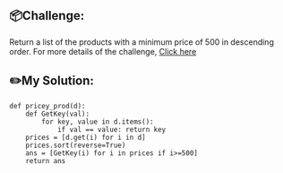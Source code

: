 ## 📦Challenge:
Return a list of the products with a minimum price of 500 in descending order.
For more details of the challenge, [Click here][https://edabit.com/challenge/SxevRSmRcshgwnAKp]

## ✏️My Solution:
```
def pricey_prod(d):
	def GetKey(val):
		for key, value in d.items():
			if val == value: return key
	prices = [d.get(i) for i in d]
	prices.sort(reverse=True)
	ans = [GetKey(i) for i in prices if i>=500]
	return ans
```

[https://edabit.com/challenge/SxevRSmRcshgwnAKp]: https://edabit.com/challenge/SxevRSmRcshgwnAKp